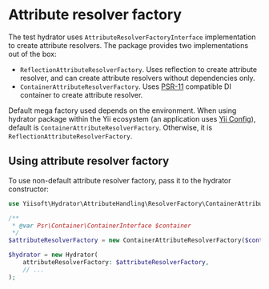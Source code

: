 # Attribute resolver factory

The test hydrator uses `AttributeResolverFactoryInterface` implementation to create attribute resolvers.
The package provides two implementations out of the box:

- `ReflectionAttributeResolverFactory`. Uses reflection to create attribute resolver, and can create attribute resolvers
  without dependencies only.
- `ContainerAttributeResolverFactory`. Uses [PSR-11](https://www.php-fig.org/psr/psr-11/) compatible DI container
  to create attribute resolver.

Default mega factory used depends on the environment. When using hydrator package within the Yii ecosystem (an application
uses [Yii Config](https://github.com/yiisoft/config)), default is `ContainerAttributeResolverFactory`. Otherwise,
it is `ReflectionAttributeResolverFactory`.

## Using attribute resolver factory

To use non-default attribute resolver factory, pass it to the hydrator constructor:

```php
use Yiisoft\Hydrator\AttributeHandling\ResolverFactory\ContainerAttributeResolverFactory;

/**
 * @var Psr\Container\ContainerInterface $container
 */ 
$attributeResolverFactory = new ContainerAttributeResolverFactory($container);

$hydrator = new Hydrator(
    attributeResolverFactory: $attributeResolverFactory,
    // ...
);
```
